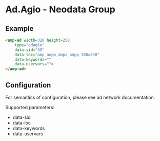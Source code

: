 <!---
Copyright 2017 The AMP HTML Authors. All Rights Reserved.

Licensed under the Apache License, Version 2.0 (the "License");
you may not use this file except in compliance with the License.
You may obtain a copy of the License at

      http://www.apache.org/licenses/LICENSE-2.0

Unless required by applicable law or agreed to in writing, software
distributed under the License is distributed on an "AS-IS" BASIS,
WITHOUT WARRANTIES OR CONDITIONS OF ANY KIND, either express or implied.
See the License for the specific language governing permissions and
limitations under the License.
-->

# Ad.Agio - Neodata Group

## Example

```html
<amp-ad width=320 height=250
    type="adagio"
    data-sid="39"
    data-loc="amp_ampw_amps_ampp_300x250"
    data-keywords=""
    data-uservars="">
</amp-ad>
```

## Configuration

For semantics of configuration, please see ad network documentation.

Supported parameters:

- data-sid
- data-loc
- data-keywords
- data-uservars

